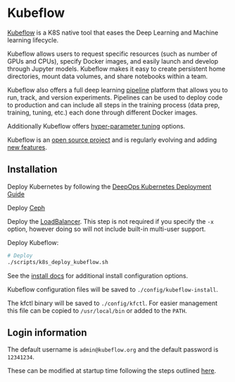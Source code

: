 # Kubeflow

[Kubeflow](https://www.kubeflow.org/docs/) is a K8S native tool that eases the Deep Learning and Machine learning lifecycle.

Kubeflow allows users to request specific resources (such as number of GPUs and CPUs), specify Docker images, and easily launch and develop through Jupyter models. Kubeflow makes it easy to create persistent home directories, mount data volumes, and share notebooks within a team.

Kubeflow also offers a full deep learning [pipeline](https://www.kubeflow.org/docs/pipelines/overview/pipelines-overview/) platform that allows you to run, track, and version experiments. Pipelines can be used to deploy code to production and can include all steps in the training process (data prep, training, tuning, etc.) each done through different Docker images.

Additionally Kubeflow offers [hyper-parameter tuning](https://github.com/kubeflow/katib) options.

Kubeflow is an [open source project](https://github.com/kubeflow/kubeflow) and is regularly evolving and adding [new features](https://github.com/kubeflow/kubeflow/blob/master/ROADMAP.md).

## Installation

Deploy Kubernetes by following the [DeepOps Kubernetes Deployment Guide](kubernetes-cluster.md)

Deploy [Ceph](kubernetes-cluster.md#persistent-storage)

Deploy the [LoadBalancer](ingress.md#on-prem-loadbalancer). This step is not required if you specify the `-x` option, however doing so will not include built-in multi-user support.


Deploy Kubeflow:

```sh
# Deploy
./scripts/k8s_deploy_kubeflow.sh

```

See the [install docs](https://www.kubeflow.org/docs/started/k8s/overview/) for additional install configuration options.

Kubeflow configuration files will be saved to `./config/kubeflow-install`.

The kfctl binary will be saved to `./config/kfctl`. For easier management this file can be copied to `/usr/local/bin` or added to the `PATH`.

## Login information

The default username is `admin@kubeflow.org` and the default password is `12341234`. 

These can be modified at startup time following the steps outlined [here](https://www.kubeflow.org/docs/started/k8s/kfctl-existing-arrikto/).
